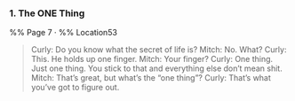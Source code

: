 ### 1. The ONE Thing
%% Page 7 · %% Location53 
> Curly: Do you know what the secret of life is? Mitch: No. What? Curly: This. He holds up one finger. Mitch: Your finger? Curly: One thing. Just one thing. You stick to that and everything else don’t mean shit. Mitch: That’s great, but what’s the “one thing”? Curly: That’s what you’ve got to figure out. 